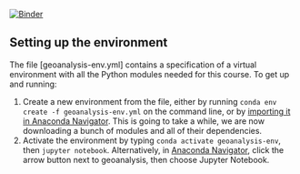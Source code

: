 [![Binder](https://mybinder.org/badge_logo.svg)](https://mybinder.org/v2/gh/mgeorgati/GAN_assignment/master)


## Setting up the environment

The file [geoanalysis-env.yml] contains a specification of a virtual environment with all the Python modules needed for this course. To get up and running:

1. Create a new environment from the file, either by running `conda env create -f geoanalysis-env.yml` on the command line, or by [importing it in Anaconda Navigator](https://docs.anaconda.com/anaconda/navigator/tutorials/manage-environments/#importing-an-environment). This is going to take a while, we are now downloading a bunch of modules and all of their dependencies.
2. Activate the environment by typing `conda activate geoanalysis-env`, then `jupyter notebook`. Alternatively, in [Anaconda Navigator](https://docs.anaconda.com/anaconda/navigator/tutorials/manage-environments/#using-an-environment), click the arrow button next to geoanalysis, then choose Jupyter Notebook.
